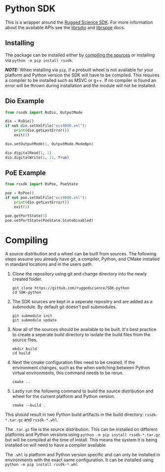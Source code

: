 # Python SDK
This is a wrapper around the [Rugged Science SDK](https://github.com/ruggedscience/sdk). For more information about the available APIs see the [librsdio](https://github.com/RuggedScience/SDK/blob/main/librsdio.md) and [librspoe](https://github.com/RuggedScience/SDK/blob/main/librspoe.md) docs.

## Installing
The package can be installed either by [compiling the sources](#compiling) or installing via `python -m pip install rssdk`.  

***NOTE:*** When installing via `pip`, if a prebuilt wheel is not available for your platform and Python version the SDK will have to be compiled. 
This requires a compiler to be installed such as MSVC or g++. If no compiler is found an error will be thrown during installation and the module will not be installed.  


## Dio Example
```python
from rssdk import RsDio, OutputMode

dio = RsDio()
if not dio.setXmlFile("ecs9000.xml"):
    print(dio.getLastError())
    exit(1)

dio.setOutputMode(1, OutputMode.ModeNpn)

dio.digitalRead(1, 1)
dio.digitalWrite(1, 11, True)

```

## PoE Example
```python
from rssdk import RsPoe, PoeState

poe = RsPoe()
if not poe.setXmlFile("ecs9000.xml"):
    print(dio.getLastError())
    exit(1)

poe.getPortState(3)
poe.setPortState(PoeState.StateDisabled)
```

# Compiling
A source distribution and a wheel can be built from sources. The following steps assume you already have git, a compiler, Python, and CMake installed in standard locations and in the users path.

1) Clone the repository using git and change directory into the newly created folder.
    ```console
    git clone https://github.com/ruggedscience/SDK-python
    cd SDK-python
    ```

2) The SDK sources are kept in a seperate repositry and are added as a submodule. By default git doesn't pull submodules.
    ```console
    git submodule init
    git submodule update
    ```

3) Now all of the sources should be available to be built. It's best practice to create a seperate build directory to isolate the build files from the source files.
    ```console
    mkdir build
    cd build
    ```

4) Next the cmake configuration files need to be created. If the environment changes, such as the when switching between Python virtual environments, this command needs to be rerun.
    ```console
    cmake ..
    ``` 

5) Lastly run the following command to build the source distribution and wheel for the current platform and Python version.
    ```console
    cmake --build .
    ```

This should result in two Python build artifacts in the build directory: `rssdk-*.tar.gz` and `rssdk-*.whl`.

The `.tar.gz` file is the source distribution. This can be installed on different platforms and Python versions using `python -m pip install rssdk-*.tar.gz` but will be compiled at the time of install.
This means the system it is being installed on will need to have a compiler available.

The `.whl` is platform and Python version specific and can only be installed in environments with the exact same configuration. It can be installed using `python -m pip install rssdk-*.whl`

